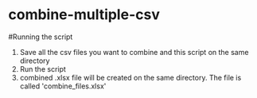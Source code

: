 # combine-multiple-csv

#Running the script
1. Save all the csv files you want to combine and this script on the same directory
2. Run the script
3. combined .xlsx file will be created on the same directory. The file is called 'combine_files.xlsx'
